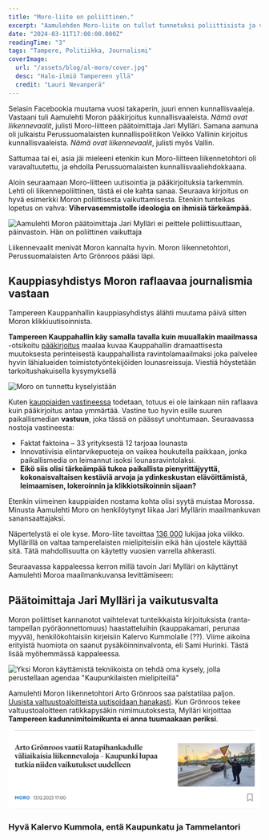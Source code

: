 ```yaml
---
title: "Moro-liite on poliittinen."
excerpt: "Aamulehden Moro-liite on tullut tunnetuksi poliittisista ja värittyneistä kannanotoista. Muutama päivä takaperin Kauppahallin Kauppiasyhdistys joutui puuttumaan asiaan."
date: "2024-03-11T17:00:00.000Z"
readingTime: "3"
tags: "Tampere, Politiikka, Journalismi"
coverImage:
  url: "/assets/blog/al-moro/cover.jpg"
  desc: "Halo-ilmiö Tampereen yllä"
  credit: "Lauri Nevanperä"
---
```


Selasin Facebookia muutama vuosi takaperin, juuri ennen kunnallisvaaleja. Vastaani tuli Aamulehti Moron pääkirjoitus kunnallisvaaleista. _Nämä ovat liikennevaalit_, julisti Moro-liitteen päätoimittaja Jari Mylläri. Samana aamuna oli julkaistu Perussuomalaisten kunnallispoliitikon Veikko Vallinin kirjoitus kunnallisvaaleista. _Nämä ovat liikennevaalit_, julisti myös Vallin.

Sattumaa tai ei, asia jäi mieleeni etenkin kun Moro-liitteen liikennetohtori oli varavaltuutettu, ja ehdolla Perussuomalaisten kunnallisvaaliehdokkaana.

Aloin seuraamaan Moro-liitteen uutisointia ja pääkirjoituksia tarkemmin. Lehti oli liikennepoliittinen, tästä ei ole kahta sanaa. Seuraava kirjoitus on hyvä esimerkki Moron poliittisesta vaikuttamisesta. Etenkin tunteikas lopetus on vahva: **Vihervasemmistolle ideologia on ihmisiä tärkeämpää.**

![Aamulehti Moron päätoimittaja Jari Mylläri ei peittele poliittisuuttaan, päinvastoin. Hän on poliittinen vaikuttaja](/assets/blog/al-moro/artikkeli.JPG)

Liikennevaalit menivät Moron kannalta hyvin. Moron liikennetohtori, Perussuomalaisten Arto Grönroos pääsi läpi.

## Kauppiasyhdistys Moron raflaavaa journalismia vastaan

Tampereen Kauppanhallin kauppiasyhdistys älähti muutama päivä sitten Moron klikkiuutisoinnista.

**Tampereen Kauppahallin käy samalla tavalla kuin muuallakin maailmassa** -otsikoitu [pääkirjoitus](https://www.aamulehti.fi/moro/art-2000010274835.html) maalaa kuvaa Kauppahallin dramaattisesta muutoksesta perinteisestä kauppahallista ravintolamaailmaksi joka palvelee hyvin lähialueiden toimistotyöntekijöiden lounasreissuja. Viestiä höystetään tarkoitushakuisella kysymyksellä

![Moro on tunnettu kyselyistään](/assets/blog/al-moro/viikon-kysymys.jpg)

Kuten [kauppiaiden vastineessa](https://kauppahalli.tampere.fi/paivanpolttavat/vastine-kauppahalli-haastaa-aamulehden-klikkiuutisoinnin-luodut-mielikuvat-yksipuolisia-ja-ymmartamattomia/) todetaan, totuus ei ole lainkaan niin raflaava kuin pääkirjoitus antaa ymmärtää. Vastine tuo hyvin esille suuren paikallismedian **vastuun**, joka tässä on päässyt unohtumaan. Seuraavassa nostoja vastineesta:

- Faktat faktoina – 33 yrityksestä 12 tarjoaa lounasta
- Innovatiivisia elintarvikepuoteja on vaikea houkutella paikkaan, jonka paikallismedia on leimannut isoksi lounasravintolaksi.
- **Eikö siis olisi tärkeämpää tukea paikallista pienyrittäjyyttä, kokonaisvaltaisen kestäviä arvoja ja ydinkeskustan elävöittämistä, leimaamisen, lokeroinnin ja klikkiotsikoinnin sijaan?**

Etenkin viimeinen kauppiaiden nostama kohta olisi syytä muistaa Morossa. Minusta Aamulehti Moro on henkilöytynyt liikaa Jari Myllärin maailmankuvan sanansaattajaksi.

Näpertelystä ei ole kyse. Moro-liite tavoittaa [136 000](https://www.aamulehti.fi/kotimaa/art-2000009870739.html) lukijaa joka viikko. Myllärillä on valtaa tamperelaisten mielipiteisiin eikä hän ujostele käyttää sitä. Tätä mahdollisuutta on käytetty vuosien varrella ahkerasti.

Seuraavassa kappaleessa kerron millä tavoin Jari Mylläri on käyttänyt Aamulehti Moroa maailmankuvansa levittämiseen:

## Päätoimittaja Jari Mylläri ja vaikutusvalta

Moron poliittiset kannanotot vaihtelevat tunteikkaista kirjoituksista (ranta-tampellan pyöräonnettomuus) haastatteluihin (kauppakamari, perunaa myyvä), henkilökohtaisiin kirjeisiin Kalervo Kummolalle (??). Viime aikoina erityistä huomiota on saanut pysäköinninvalvonta, eli Sami Hurinki. Tästä lisää myöhemmässä kappaleessa.

![Yksi Moron käyttämistä tekniikoista on tehdä oma kysely, jolla perustellaan agendaa "Kaupunkilaisten mielipiteillä"](/assets/blog/al-moro/kaupunkilaiset.jpg)

Aamulehti Moron liikennetohtori Arto Grönroos saa palstatilaa paljon. [Uusista valtuustoaloitteista uutisoidaan hanakasti](https://www.aamulehti.fi/moro/art-2000010147041.html). Kun Grönroos tekee valtuustoaloitteen ratikkapysäkin nimimuutoksesta, Mylläri kirjoittaa **Tampereen kadunnimitoimikunta ei anna tuumaakaan periksi**.

![Moron liikennetohtoria, Perussuomalaisten kunnanvaltuutettua Arto Grönroosia buffataan usein](../public/assets/blog/al-moro/gronroos.jpg)

### Hyvä Kalervo Kummola, entä Kaupunkatu ja Tammelantori
